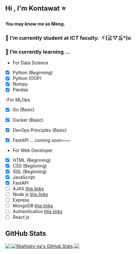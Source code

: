 ## Hi , I'm Kontawat ⭐
#### You may know me as Meng.

### 🌱 I'm currently student at ICT faculty. ヾ(≧▽≦*)o
### 🍃 I’m currently learning ...
- For Data Science
- [x] Python (Beginning)
- [x] Python (OOP)
- [x] Numpy
- [x] Pandas

-For MLOps
- [x] Go (Basic)
- [x] Docker (Basic)
- [x] DevOps Principles (Basic)
- [x] FastAPI
... coming soon~~~ 


- For Web Developer
- [x] HTML (Beginning) 
- [x] CSS (Beginning)
- [x] SQL (Beginning) 
- [x] JavaScript
- [x] FastAPI
- [ ] AJAX [this links](https://www.youtube.com/watch?v=82hnvUYY6QA)
- [ ] Node js [this links](https://www.youtube.com/playlist?list=PL4cUxeGkcC9gcy9lrvMJ75z9maRw4byYp)
- [ ] Express 
- [ ] MongoDB [this links](https://www.youtube.com/playlist?list=PL4cUxeGkcC9jpvoYriLI0bY8DOgWZfi6u)
- [ ] Authentication [this links](https://www.youtube.com/watch?v=6FOq4cUdH8k)
- [ ] React js 

<!-- ![Nightsky-na's GitHub stats](https://github-readme-stats.vercel.app/api?username=Nightsky-na&theme=dark&show_icons=true)
[![Readme Card](https://github-readme-stats.vercel.app/api/pin/?username=Nightsky-na&repo=Nightsky-na.github.io&theme=dark&show_icons=true)](https://github.com/Nightsky-na/Nightsky-na.github.io)
[![Top Langs](https://github-readme-stats.vercel.app/api/top-langs/?username=Nightsky-na&layout=compact&theme=dark&show_icons=true)](https://github.com/Nightsky-na/github-readme-stats) -->
## GitHub Stats
<a href="https://github.com/Nightsky-na/github-readme-stats">
 <img align="center" src="https://github-readme-stats.vercel.app/api/top-langs/?username=Nightsky-na&title_color=ffffff&text_color=c9cacc&icon_color=2bbc8a&bg_color=1d1f21&langs_count=3" />
</a>
<a href="https://github-readme-stats.vercel.app/api?username=Nightsky-na&theme=dark&show_icons=true">
  <img align="center" src="https://github-readme-stats.vercel.app/api?username=Nightsky-na&show_icons=true&line_height=27&count_private=true&title_color=ffffff&text_color=c9cacc&icon_color=2bbc8a&bg_color=1d1f21" alt="Nightsky-na's GitHub Stats" />
</a>

<a href="https://github.com/Nightsky-na/Nightsky-na.github.io">
  <img align="center" src="https://github-readme-stats.vercel.app/api/pin/?username=Nightsky-na&repo=Nightsky-na.github.io&title_color=ffffff&text_color=c9cacc&icon_color=2bbc8a&bg_color=1d1f21" />
</a>

<!-- <a href="https://github.com/Nightsky-na/Nightsky-na.github.io">
  <img align="center" src="https://github-readme-stats.vercel.app/api/pin/?username=Nightsky-na&repo=Nightsky-na.github.io&theme=dark&show_icons=true&line_height=27" />
</a>

<a href="https://github.com/MartinHeinz/MartinHeinz">
  <img align="center" src="https://github-readme-stats.vercel.app/api/top-langs/?username=MartinHeinz&hide=java,html,tex&title_color=ffffff&text_color=c9cacc&icon_color=2bbc8a&bg_color=1d1f21&langs_count=3" />
</a> -->




<!--
**Nightsky-na/Nightsky-na** is a ✨ _special_ ✨ repository because its `README.md` (this file) appears on your GitHub profile.

Here are some ideas to get you started:

- 🔭 I’m currently working on ...
- 🌱 I’m currently learning ...
- 👯 I’m looking to collaborate on ...
- 🤔 I’m looking for help with ...
- 💬 Ask me about ...
- 📫 How to reach me: ...
- 😄 Pronouns: ...
- ⚡ Fun fact: ...
-->

